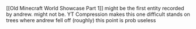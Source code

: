 [[Old Minecraft World Showcase Part 1]] 
	might be the first entity recorded by andrew. might not be. YT Compression makes this one difficult
	stands on trees where andrew fell off (roughly)
		this point is prob useless
